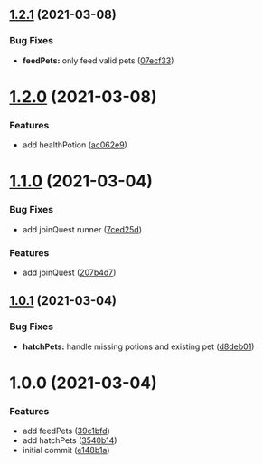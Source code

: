 ## [1.2.1](https://github.com/believer/habitica/compare/v1.2.0...v1.2.1) (2021-03-08)


### Bug Fixes

* **feedPets:** only feed valid pets ([07ecf33](https://github.com/believer/habitica/commit/07ecf33fba59c0e55a64ccb2deab17a960a798d1))

# [1.2.0](https://github.com/believer/habitica/compare/v1.1.0...v1.2.0) (2021-03-08)


### Features

* add healthPotion ([ac062e9](https://github.com/believer/habitica/commit/ac062e981154aa28bfe8105ca042fdd802e5f22a))

# [1.1.0](https://github.com/believer/habitica/compare/v1.0.1...v1.1.0) (2021-03-04)


### Bug Fixes

* add joinQuest runner ([7ced25d](https://github.com/believer/habitica/commit/7ced25d548b3a8145730af7d48d03d20a6672d26))


### Features

* add joinQuest ([207b4d7](https://github.com/believer/habitica/commit/207b4d70d7e05604392b2182690306244eb07264))

## [1.0.1](https://github.com/believer/habitica/compare/v1.0.0...v1.0.1) (2021-03-04)


### Bug Fixes

* **hatchPets:** handle missing potions and existing pet ([d8deb01](https://github.com/believer/habitica/commit/d8deb01fa6ad1783d35951903f086f7f892855e4))

# 1.0.0 (2021-03-04)


### Features

* add feedPets ([39c1bfd](https://github.com/believer/habitica/commit/39c1bfd2583a68e8d5e437491a362a7f756e53ab))
* add hatchPets ([3540b14](https://github.com/believer/habitica/commit/3540b145d04bdac8a486b0e167f8cb7ec4dffa5e))
* initial commit ([e148b1a](https://github.com/believer/habitica/commit/e148b1a8b6fdc0bb2298b0e7bf7618cd39e33a35))
